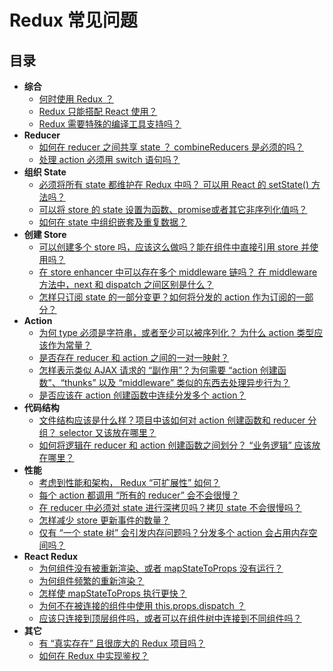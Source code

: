 # Redux 常见问题

## 目录

- **综合**
  - [何时使用 Redux ？](/faq/General#general-when-to-use)
  - [Redux 只能搭配 React 使用？](/faq/General#general-only-react)
  - [Redux 需要特殊的编译工具支持吗？](/faq/General#general-build-tools)
- **Reducer**
  - [如何在 reducer 之间共享 state ？ combineReducers 是必须的吗？](/faq/Reducers#reducers-share-state)
  - [处理 action 必须用 switch 语句吗？](/faq/Reducers#reducers-use-switch)
- **组织 State**
  - [必须将所有 state 都维护在 Redux 中吗？ 可以用 React 的 setState() 方法吗？](/faq/OrganizingState#organizing-state-only-redux-state)
  - [可以将 store 的 state 设置为函数、promise或者其它非序列化值吗？](/faq/OrganizingState#organizing-state-non-serializable)
  - [如何在 state 中组织嵌套及重复数据？](/faq/OrganizingState#organizing-state-nested-data)
- **创建 Store**
  - [可以创建多个 store 吗，应该这么做吗？能在组件中直接引用 store 并使用吗？](/faq/StoreSetup#store-setup-multiple-stores)
  - [在 store enhancer 中可以存在多个 middleware 链吗？ 在 middleware 方法中，next 和 dispatch 之间区别是什么？](/faq/StoreSetup#store-setup-middleware-chains)
  - [怎样只订阅 state 的一部分变更？如何将分发的 action 作为订阅的一部分？](/faq/StoreSetup#store-setup-subscriptions)
- **Action**
  - [为何 type 必须是字符串，或者至少可以被序列化？ 为什么 action 类型应该作为常量？](/faq/Actions#actions-string-constants)
  - [是否存在 reducer 和 action 之间的一对一映射？](/faq/Actions#actions-reducer-mappings)
  - [怎样表示类似 AJAX 请求的 “副作用”？为何需要 “action 创建函数”、“thunks” 以及 “middleware” 类似的东西去处理异步行为？](/faq/Actions#actions-side-effects)
  - [是否应该在 action 创建函数中连续分发多个 action？](/faq/Actions#actions-multiple-actions)
- **代码结构**  
  - [文件结构应该是什么样？项目中该如何对 action 创建函数和 reducer 分组？ selector 又该放在哪里？](/faq/CodeStructure#structure-file-structure)
  - [如何将逻辑在 reducer 和 action 创建函数之间划分？ “业务逻辑” 应该放在哪里？](/faq/CodeStructure#structure-business-logic)
- **性能**
  - [考虑到性能和架构， Redux “可扩展性” 如何？](/faq/Performance#performance-scaling)
  - [每个 action 都调用 “所有的 reducer” 会不会很慢？](/faq/Performance#performance-all-reducers)
  - [在 reducer 中必须对 state 进行深拷贝吗？拷贝 state 不会很慢吗？](/faq/Performance#performance-clone-state)
  - [怎样减少 store 更新事件的数量？](/faq/Performance#performance-update-events)
  - [仅有 “一个 state 树” 会引发内存问题吗？分发多个 action 会占用内存空间吗？](/faq/Performance#performance-state-memory)
- **React Redux**
  - [为何组件没有被重新渲染、或者 mapStateToProps 没有运行？](/faq/ReactRedux#react-not-rerendering)
  - [为何组件频繁的重新渲染？](/faq/ReactRedux#react-rendering-too-often)
  - [怎样使 mapStateToProps 执行更快？](/faq/ReactRedux#react-mapstate-speed)
  - [为何不在被连接的组件中使用 this.props.dispatch ？](/faq/ReactRedux#react-props-dispatch)
  - [应该只连接到顶层组件吗，或者可以在组件树中连接到不同组件吗？](/faq/ReactRedux#react-multiple-components)
- **其它**
  - [有 “真实存在” 且很庞大的 Redux 项目吗？](#miscellaneous-real-projects)
  - [如何在 Redux 中实现鉴权？](#miscellaneous-authentication)
